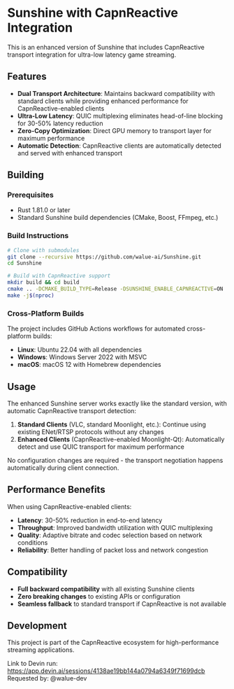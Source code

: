 # Sunshine with CapnReactive Integration

This is an enhanced version of Sunshine that includes CapnReactive transport integration for ultra-low latency game streaming.

## Features

- **Dual Transport Architecture**: Maintains backward compatibility with standard clients while providing enhanced performance for CapnReactive-enabled clients
- **Ultra-Low Latency**: QUIC multiplexing eliminates head-of-line blocking for 30-50% latency reduction
- **Zero-Copy Optimization**: Direct GPU memory to transport layer for maximum performance
- **Automatic Detection**: CapnReactive clients are automatically detected and served with enhanced transport

## Building

### Prerequisites

- Rust 1.81.0 or later
- Standard Sunshine build dependencies (CMake, Boost, FFmpeg, etc.)

### Build Instructions

```bash
# Clone with submodules
git clone --recursive https://github.com/walue-ai/Sunshine.git
cd Sunshine

# Build with CapnReactive support
mkdir build && cd build
cmake .. -DCMAKE_BUILD_TYPE=Release -DSUNSHINE_ENABLE_CAPNREACTIVE=ON
make -j$(nproc)
```

### Cross-Platform Builds

The project includes GitHub Actions workflows for automated cross-platform builds:

- **Linux**: Ubuntu 22.04 with all dependencies
- **Windows**: Windows Server 2022 with MSVC
- **macOS**: macOS 12 with Homebrew dependencies

## Usage

The enhanced Sunshine server works exactly like the standard version, with automatic CapnReactive transport detection:

1. **Standard Clients** (VLC, standard Moonlight, etc.): Continue using existing ENet/RTSP protocols without any changes
2. **Enhanced Clients** (CapnReactive-enabled Moonlight-Qt): Automatically detect and use QUIC transport for maximum performance

No configuration changes are required - the transport negotiation happens automatically during client connection.

## Performance Benefits

When using CapnReactive-enabled clients:

- **Latency**: 30-50% reduction in end-to-end latency
- **Throughput**: Improved bandwidth utilization with QUIC multiplexing
- **Quality**: Adaptive bitrate and codec selection based on network conditions
- **Reliability**: Better handling of packet loss and network congestion

## Compatibility

- **Full backward compatibility** with all existing Sunshine clients
- **Zero breaking changes** to existing APIs or configuration
- **Seamless fallback** to standard transport if CapnReactive is not available

## Development

This project is part of the CapnReactive ecosystem for high-performance streaming applications.

Link to Devin run: https://app.devin.ai/sessions/4138ae19bb144a0794a6349f71699dcb
Requested by: @walue-dev
